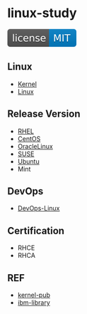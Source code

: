 # linux-study

[![License](svg/license-MIT-blue.svg)](LICENSE)


## Linux

- [Kernel](kernel/kernel.md)
- [Linux](linux/linux.md)

## Release Version

- [RHEL](release-rhel/rhel.md)
- [CentOS](release-centos/centos.md)
- [OracleLinux](release-ol/ol.md)
- [SUSE](release-suse/suse.md)
- [Ubuntu](release-ubuntu/ubuntu.md)
- Mint

## DevOps

- [DevOps-Linux](devOps/README.md)

## Certification

- RHCE
- RHCA

## REF

- [kernel-pub](https://www.kernel.org/pub/)
- [ibm-library](https://www.ibm.com/developerworks/cn/views/linux/libraryview.jsp)